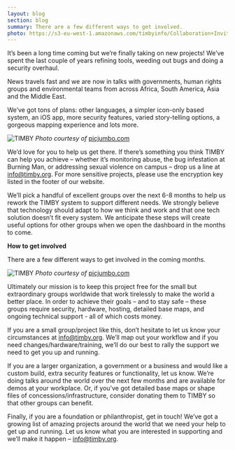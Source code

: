 ```yaml
--- 
layout: blog 
section: blog 
summary: There are a few different ways to get involved.
photo: https://s3-eu-west-1.amazonaws.com/timbyinfo/Collaboration+Invitation/picjumbo.com_HNCK7388.jpg
---
```


It’s been a long time coming but we’re finally taking on new projects! We’ve spent the last couple of years refining tools, weeding out bugs and doing a security overhaul.
 
News travels fast and we are now in talks with governments, human rights groups and environmental teams from across Africa, South America, Asia and the Middle East.

We’ve got tons of plans: other languages, a simpler icon-only based system, an iOS app, more security features, varied story-telling options, a gorgeous mapping experience and lots more.


![TIMBY](https://s3-eu-west-1.amazonaws.com/timbyinfo/Collaboration+Invitation/picjumbo.com_HNCK7388.jpg)
*Photo courtesy of* [picjumbo.com](https://picjumbo.com/)

 
We’d love for you to help us get there. If there’s something you think TIMBY can help you achieve – whether it’s monitoring abuse, the bug infestation at Burning Man, or addressing sexual violence on campus – drop us a line at info@timby.org. For more sensitive projects, please use the encryption key listed in the footer of our website.
 
We’ll pick a handful of excellent groups over the next 6-8 months to help us rework the TIMBY system to support different needs. We strongly believe that technology should adapt to how we think and work and that one tech solution doesn’t fit every system. We anticipate these steps will create useful options for other groups when we open the dashboard in the months to come.
 

**How to get involved**
 
There are a few different ways to get involved in the coming months.

![TIMBY](https://s3-eu-west-1.amazonaws.com/timbyinfo/Collaboration+Invitation/2015-05-Life-of-Pix-free-stock-photos-montain-iphone-arm-jordanmcqueen.jpg)
*Photo courtesy of* [picjumbo.com](https://picjumbo.com/)

Ultimately our mission is to keep this project free for the small but extraordinary groups worldwide that work tirelessly to make the world a better place. In order to achieve their goals – and to stay safe – these groups require security, hardware, hosting, detailed base maps, and ongoing technical support - all of which costs money.
 
If you are a small group/project like this, don’t hesitate to let us know your circumstances at info@timby.org. We’ll map out your workflow and if you need changes/hardware/training, we’ll do our best to rally the support we need to get you up and running.

If you are a larger organization, a government or a business and would like a custom build, extra security features or functionality, let us know. We’re doing talks around the world over the next few months and are available for demos at your workplace. Or, if you’ve got detailed base maps or shape files of concessions/infrastructure, consider donating them to TIMBY so that other groups can benefit. 
 
Finally, if you are a foundation or philanthropist, get in touch! We’ve got a growing list of amazing projects around the world that we need your help to get up and running. Let us know what you are interested in supporting and we’ll make it happen – info@timby.org.
 
